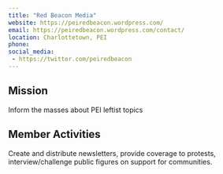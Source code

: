 ```yaml
---
title: "Red Beacon Media"
website: https://peiredbeacon.wordpress.com/
email: https://peiredbeacon.wordpress.com/contact/
location: Charlottetown, PEI
phone: 
social_media: 
 - https://twitter.com/peiredbeacon 
---
```


## Mission

Inform the masses about PEI leftist topics

## Member Activities

Create and distribute newsletters, provide coverage to protests, interview/challenge public figures on support for communities.

